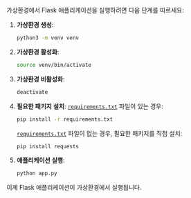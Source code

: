 가상환경에서 Flask 애플리케이션을 실행하려면 다음 단계를 따르세요:

1. **가상환경 생성**:
   ```sh
   python3 -m venv venv
   ```

2. **가상환경 활성화**:
   ```sh
   source venv/bin/activate
   ```

3. **가상환경 비활성화**:
   ```sh
   deactivate
   ```

4. **필요한 패키지 설치**:
   [`requirements.txt`](command:_github.copilot.openRelativePath?%5B%7B%22scheme%22%3A%22file%22%2C%22authority%22%3A%22%22%2C%22path%22%3A%22%2FUsers%2FA59833%2FDocuments%2FWorkspace%2Fyoutube-transcriber%2Frequirements.txt%22%2C%22query%22%3A%22%22%2C%22fragment%22%3A%22%22%7D%5D "/Users/A59833/Documents/Workspace/github-trending/requirements.txt") 파일이 있는 경우:
   ```sh
   pip install -r requirements.txt
   ```
   [`requirements.txt`](command:_github.copilot.openRelativePath?%5B%7B%22scheme%22%3A%22file%22%2C%22authority%22%3A%22%22%2C%22path%22%3A%22%2FUsers%2FA59833%2FDocuments%2FWorkspace%2Fyoutube-transcriber%2Frequirements.txt%22%2C%22query%22%3A%22%22%2C%22fragment%22%3A%22%22%7D%5D "/Users/A59833/Documents/Workspace/github-trending/requirements.txt") 파일이 없는 경우, 필요한 패키지를 직접 설치:
   ```sh
   pip install requests
   ```

5. **애플리케이션 실행**:
   ```sh
   python app.py
   ```

이제 Flask 애플리케이션이 가상환경에서 실행됩니다.